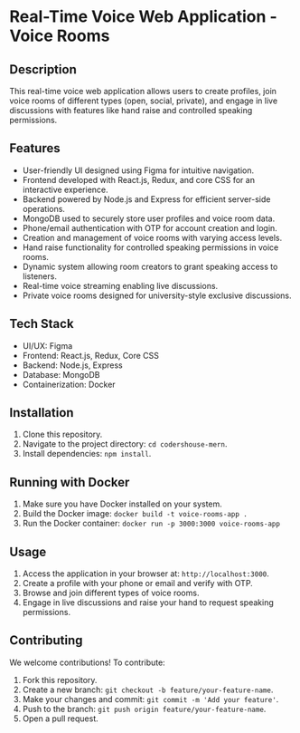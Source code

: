 # Real-Time Voice Web Application - Voice Rooms
## Description
This real-time voice web application allows users to create profiles, join voice rooms of different types (open, social, private), and engage in live discussions with features like hand raise and controlled speaking permissions.

## Features
- User-friendly UI designed using Figma for intuitive navigation.
- Frontend developed with React.js, Redux, and core CSS for an interactive experience.
- Backend powered by Node.js and Express for efficient server-side operations.
- MongoDB used to securely store user profiles and voice room data.
- Phone/email authentication with OTP for account creation and login.
- Creation and management of voice rooms with varying access levels.
- Hand raise functionality for controlled speaking permissions in voice rooms.
- Dynamic system allowing room creators to grant speaking access to listeners.
- Real-time voice streaming enabling live discussions.
- Private voice rooms designed for university-style exclusive discussions.

## Tech Stack
- UI/UX: Figma
- Frontend: React.js, Redux, Core CSS
- Backend: Node.js, Express
- Database: MongoDB
- Containerization: Docker

## Installation
1. Clone this repository.
2. Navigate to the project directory: `cd codershouse-mern`.
3. Install dependencies: `npm install`.

## Running with Docker
1. Make sure you have Docker installed on your system.
2. Build the Docker image: `docker build -t voice-rooms-app .`
3. Run the Docker container: `docker run -p 3000:3000 voice-rooms-app`

## Usage
1. Access the application in your browser at: `http://localhost:3000`.
2. Create a profile with your phone or email and verify with OTP.
3. Browse and join different types of voice rooms.
4. Engage in live discussions and raise your hand to request speaking permissions.

## Contributing
We welcome contributions! To contribute:
1. Fork this repository.
2. Create a new branch: `git checkout -b feature/your-feature-name`.
3. Make your changes and commit: `git commit -m 'Add your feature'`.
4. Push to the branch: `git push origin feature/your-feature-name`.
5. Open a pull request.
